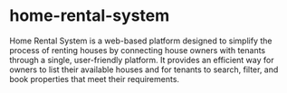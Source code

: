 # home-rental-system
Home Rental System is a web-based platform designed to simplify the process of renting houses by connecting house owners with tenants through a single, user-friendly platform. It provides an efficient way for owners to list their available houses and for tenants to search, filter, and book properties that meet their requirements.
